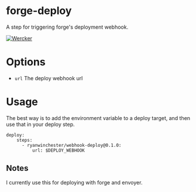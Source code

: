 # forge-deploy

A step for triggering forge's deployment webhook.

[![Wercker](https://img.shields.io/wercker/ci/ryanwinchester/wercker-step-webhook-deploy.svg)]()

# Options

- `url` The deploy webhook url

# Usage

The best way is to add the environment variable to a deploy target, and then use that in your deploy step.

```
deploy:
    steps:
      - ryanwinchester/webhook-deploy@0.1.0:
          url: $DEPLOY_WEBHOOK

```

## Notes

I currently use this for deploying with forge and envoyer.

